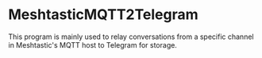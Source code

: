 # MeshtasticMQTT2Telegram
 This program is mainly used to relay conversations from a specific channel in Meshtastic's MQTT host to Telegram for storage.
